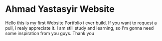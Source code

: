 # Ahmad Yastasyir Website 
Hello this is my first Website Portfolio i ever build. If you want to request a pull, i realy appreciate it. I am still study and learning, so I'm gonna need some inspiration from you guys. Thank you

